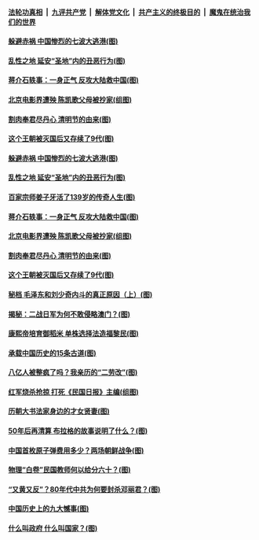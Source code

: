 ####  [法轮功真相](../../../../basic/blob/master/README.md?t=04051731) &nbsp;|&nbsp; [九评共产党](../../../../9ping.md/blob/master/README.md?t=04051731) &nbsp;|&nbsp; [解体党文化](../../../../jtdwh.md/blob/master/README.md?t=04051731)  &nbsp;|&nbsp; [共产主义的终极目的](../../../../gczydzjmd.md/blob/master/README.md?t=04051731) &nbsp;|&nbsp; [魔鬼在统治我们的世界](../../../../mgztzwmdsj.md/blob/master/README.md?t=04051731) 

#### [躲避赤祸 中国惨烈的七波大逃港(图)](../pages/p6/967129.md?t=04051731) 

#### [乱性之地 延安“圣地”内的丑恶行为(图)](../pages/p6/966676.md?t=04051731) 

#### [蒋介石轶事：一身正气 反攻大陆救中国(图)](../pages/p6/966696.md?t=04051731) 

#### [北京电影界遭殃 陈凯歌父母被抄家(组图)](../pages/p6/967217.md?t=04051731) 

#### [割肉奉君尽丹心 清明节的由来(图)](../pages/p6/966390.md?t=04051731) 

#### [这个王朝被灭国后又存续了9代(图)](../pages/p6/967688.md?t=04051731) 

#### [躲避赤祸 中国惨烈的七波大逃港(图)](../pages/p6/967129.md?t=04051731) 

#### [乱性之地 延安“圣地”内的丑恶行为(图)](../pages/p6/966676.md?t=04051731) 

#### [百家宗师姜子牙活了139岁的传奇人生(图)](../pages/p6/967773.md?t=04051731) 

#### [蒋介石轶事：一身正气 反攻大陆救中国(图)](../pages/p6/966696.md?t=04051731) 

#### [北京电影界遭殃 陈凯歌父母被抄家(组图)](../pages/p6/967217.md?t=04051731) 

#### [割肉奉君尽丹心 清明节的由来(图)](../pages/p6/966390.md?t=04051731) 

#### [这个王朝被灭国后又存续了9代(图)](../pages/p6/967688.md?t=04051731) 

#### [秘档 毛泽东和刘少奇内斗的真正原因（上）(图)](../pages/p6/966700.md?t=04051731) 

#### [揭秘：二战日军为何不敢侵略澳门？(图)](../pages/p6/966952.md?t=04051731) 

#### [康熙帝培育御稻米 单株选择法造福黎民(图)](../pages/p6/967612.md?t=04051731) 

#### [承载中国历史的15条古道(图)](../pages/p6/967381.md?t=04051731) 

#### [八亿人被整疯了吗？我亲历的“二劳改”(图)](../pages/p6/966720.md?t=04051731) 

#### [红军烧杀抢掠 打死《民国日报》主编(组图)](../pages/p6/966822.md?t=04051731) 

#### [历朝大书法家身边的才女贤妻(图)](../pages/p6/967380.md?t=04051731) 

#### [50年后再清算 布拉格的故事说明了什么？(图)](../pages/p6/967506.md?t=04051731) 

#### [中国首枚原子弹费用多少？两场朝鲜战争(图)](../pages/p6/966276.md?t=04051731) 

#### [物理“白卷”民国教师何以给分六十？(图)](../pages/p6/966821.md?t=04051731) 

#### [“又黄又反”？80年代中共为何要封杀邓丽君？(图)](../pages/p6/966199.md?t=04051731) 

#### [中国历史上的九大憾事(图)](../pages/p6/967378.md?t=04051731) 

#### [什么叫政府 什么叫国家？(图)](../pages/p6/967032.md?t=04051731) 

